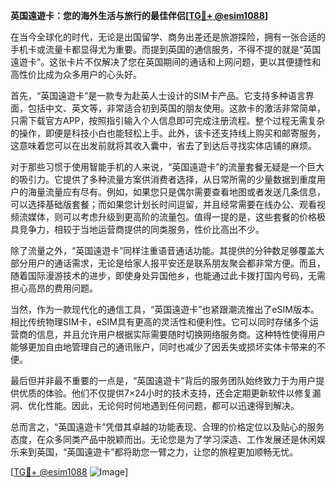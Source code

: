 **英国遠遊卡：您的海外生活与旅行的最佳伴侣[[TG💪+ @esim1088](https://t.me/s/esim1088)]**

在当今全球化的时代，无论是出国留学、商务出差还是旅游探险，拥有一张合适的手机卡或流量卡都显得尤为重要。而提到英国的通信服务，不得不提的就是“英国遠遊卡”。这张卡片不仅解决了您在英国期间的通话和上网问题，更以其便捷性和高性价比成为众多用户的心头好。

首先，“英国遠遊卡”是一款专为赴英人士设计的SIM卡产品。它支持多种语言界面，包括中文、英文等，非常适合初到英国的朋友使用。这款卡的激活非常简单，只需下载官方APP，按照指引输入个人信息即可完成注册流程。整个过程无需复杂的操作，即便是科技小白也能轻松上手。此外，该卡还支持线上购买和邮寄服务，这意味着您可以在出发前就将其收入囊中，省去了到达后寻找实体店铺的麻烦。

对于那些习惯于使用智能手机的人来说，“英国遠遊卡”的流量套餐无疑是一个巨大的吸引力。它提供了多种流量方案供消费者选择，从日常所需的少量数据到重度用户的海量流量应有尽有。例如，如果您只是偶尔需要查看地图或者发送几条信息，可以选择基础版套餐；而如果您计划长时间逗留，并且经常需要在线办公、观看视频流媒体，则可以考虑升级到更高阶的流量包。值得一提的是，这些套餐的价格极具竞争力，相较于当地运营商提供的同类服务，性价比高出不少。

除了流量之外，“英国遠遊卡”同样注重语音通话功能。其提供的分钟数足够覆盖大部分用户的通话需求，无论是给家人报平安还是联系朋友聚会都非常方便。而且，随着国际漫游技术的进步，即使身处异国他乡，也能通过此卡拨打国内号码，无需担心高昂的费用问题。

当然，作为一款现代化的通信工具，“英国遠遊卡”也紧跟潮流推出了eSIM版本。相比传统物理SIM卡，eSIM具有更高的灵活性和便利性。它可以同时存储多个运营商的信息，并且允许用户根据实际需要随时切换网络服务商。这种特性使得用户能够更加自由地管理自己的通讯账户，同时也减少了因丢失或损坏实体卡带来的不便。

最后但并非最不重要的一点是，“英国遠遊卡”背后的服务团队始终致力于为用户提供优质的体验。他们不仅提供7×24小时的技术支持，还会定期更新软件以修复漏洞、优化性能。因此，无论何时何地遇到任何问题，都可以迅速得到解决。

总而言之，“英国遠遊卡”凭借其卓越的功能表现、合理的价格定位以及贴心的服务态度，在众多同类产品中脱颖而出。无论您是为了学习深造、工作发展还是休闲娱乐来到英国，“英国遠遊卡”都将助您一臂之力，让您的旅程更加顺畅无忧。

[[TG💪+ @esim1088](https://t.me/s/esim1088) ![Image](https://i.postimg.cc/4NQfJmqS/Snipaste-2025-05-13-00-14-12.png)]